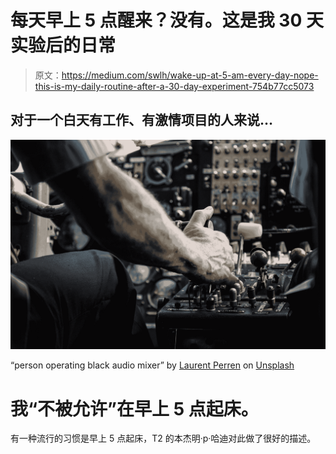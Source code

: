 # 每天早上 5 点醒来？没有。这是我 30 天实验后的日常

> 原文：<https://medium.com/swlh/wake-up-at-5-am-every-day-nope-this-is-my-daily-routine-after-a-30-day-experiment-754b77cc5073>

## 对于一个白天有工作、有激情项目的人来说…

![](img/7f216e15fd15c9c45908b7d5c9fb64a2.png)

“person operating black audio mixer” by [Laurent Perren](https://unsplash.com/@laurent_perren?utm_source=medium&utm_medium=referral) on [Unsplash](https://unsplash.com?utm_source=medium&utm_medium=referral)

# 我“不被允许”在早上 5 点起床。

有一种流行的习惯是早上 5 点起床，T2 的本杰明·p·哈迪对此做了很好的描述。
